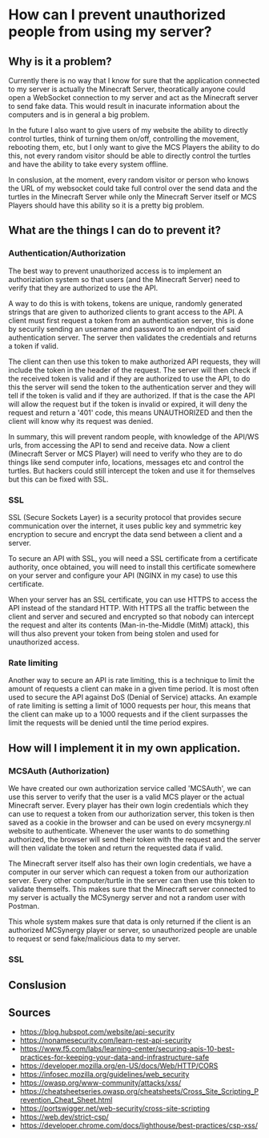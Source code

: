 # How can I prevent unauthorized people from using my server?

## Why is it a problem?
Currently there is no way that I know for sure that the application connected to my server is actually the Minecraft Server, theoratically anyone could open a WebSocket connection to my server and act as the Minecraft server to send fake data. This would result in inacurate information about the computers and is in general a big problem. 

In the future I also want to give users of my website the ability to directly control turtles, think of turning them on/off, controlling the movement, rebooting them, etc, but I only want to give the MCS Players the ability to do this, not every random visitor should be able to directly control the turtles and have the ability to take every system offline.

In conslusion, at the moment, every random visitor or person who knows the URL of my websocket could take full control over the send data and the turtles in the Minecraft Server while only the Minecraft Server itself or MCS Players should have this ability so it is a pretty big problem.

## What are the things I can do to prevent it?
### Authentication/Authorization
The best way to prevent unauthorized access is to implement an authoriziation system so that users (and the Minecraft Server) need to verify that they are authorized to use the API.

A way to do this is with tokens, tokens are unique, randomly generated strings that are given to authorized clients to grant access to the API. A client must first request a token from an authentication server, this is done by securily sending an username and password to an endpoint of said authentication server. The server then validates the credentials and returns a token if valid.

The client can then use this token to make authorized API requests, they will include the token in the header of the request. The server will then check if the received token is valid and if they are authorized to use the API, to do this the server will send the token to the authentication server and they will tell if the token is valid and if they are authorized. If that is the case the API will allow the request but if the token is invalid or expired, it will deny the request and return a '401' code, this means UNAUTHORIZED and then the client will know why its request was denied.

In summary, this will prevent random people, with knowledge of the API/WS urls, from accessing the API to send and receive data. Now a client (Minecraft Server or MCS Player) will need to verify who they are to do things like send computer info, locations, messages etc and control the turtles. But hackers could still intercept the token and use it for themselves but this can be fixed with SSL.

### SSL
SSL (Secure Sockets Layer) is a security protocol that provides secure communication over the internet, it uses public key and symmetric key encryption to secure and encrypt the data send between a client and a server.

To secure an API with SSL, you will need a SSL certificate from a certificate authority, once obtained, you will need to install this certificate somewhere on your server and configure your API (NGINX in my case) to use this certificate.

When your server has an SSL certificate, you can use HTTPS to access the API instead of the standard HTTP. With HTTPS all the traffic between the client and server and secured and encrypted so that nobody can intercept the request and alter its contents (Man-in-the-Middle (MitM) attack), this will thus also prevent your token from being stolen and used for unauthorized access.
### Rate limiting
Another way to secure an API is rate limiting, this is a technique to limit the amount of requests a client can make in a given time period. It is most often used to secure the API against DoS (Denial of Service) attacks. An example of rate limiting is setting a limit of 1000 requests per hour, this means that the client can make up to a 1000 requests and if the client surpasses the limit the requests will be denied until the time period expires.

## How will I implement it in my own application.
### MCSAuth (Authorization)
We have created our own authorization service called 'MCSAuth', we can use this server to verify that the user is a valid MCS player or the actual Minecraft server. Every player has their own login credentials which they can use to request a token from our authorization server, this token is then saved as a cookie in the browser and can be used on every mcsynergy.nl website to authenticate. Whenever the user wants to do something authorized, the browser will send their token with the request and the server will then validate the token and return the requested data if valid.

The Minecraft server itself also has their own login credentials, we have a computer in our server which can request a token from our authorization server. Every other computer/turtle in the server can then use this token to validate themselfs. This makes sure that the Minecraft server connected to my server is actually the MCSynergy server and not a random user with Postman.

This whole system makes sure that data is only returned if the client is an authorized MCSynergy player or server, so unauthorized people are unable to request or send fake/malicious data to my server.
### SSL

## Conslusion

## Sources
- https://blog.hubspot.com/website/api-security
- https://nonamesecurity.com/learn-rest-api-security
- https://www.f5.com/labs/learning-center/securing-apis-10-best-practices-for-keeping-your-data-and-infrastructure-safe
- https://developer.mozilla.org/en-US/docs/Web/HTTP/CORS
- https://infosec.mozilla.org/guidelines/web_security
- https://owasp.org/www-community/attacks/xss/
- https://cheatsheetseries.owasp.org/cheatsheets/Cross_Site_Scripting_Prevention_Cheat_Sheet.html
- https://portswigger.net/web-security/cross-site-scripting
- https://web.dev/strict-csp/
- https://developer.chrome.com/docs/lighthouse/best-practices/csp-xss/
